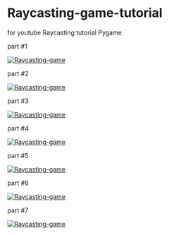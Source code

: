# Raycasting-game-tutorial
for youtube Raycasting tutorial
Pygame

part #1

[![Raycasting-game](http://img.youtube.com/vi/SmKBsArp2dI/0.jpg)](https://www.youtube.com/watch?v=SmKBsArp2dI "Raycasting-game #1")

part #2

[![Raycasting-game](http://img.youtube.com/vi/6FwR56UKlYU/0.jpg)](https://www.youtube.com/watch?v=6FwR56UKlYU "Raycasting-game #2")

part #3

[![Raycasting-game](http://img.youtube.com/vi/UUw1KrbYe78/0.jpg)](https://www.youtube.com/watch?v=UUw1KrbYe78 "Raycasting-game #3")

part #4

[![Raycasting-game](http://img.youtube.com/vi/MgTHkqMjVa4/0.jpg)](https://www.youtube.com/watch?v=MgTHkqMjVa4 "Raycasting-game #4")

part #5

[![Raycasting-game](http://img.youtube.com/vi/5Yl3UJXzhwM/0.jpg)](https://www.youtube.com/watch?v=5Yl3UJXzhwM "Raycasting-game #5")

part #6

[![Raycasting-game](http://img.youtube.com/vi/rRqcyFAFqpQ/0.jpg)](https://www.youtube.com/watch?v=rRqcyFAFqpQ "Raycasting-game #6")

part #7

[![Raycasting-game](http://img.youtube.com/vi/Ym-7UEPICto/0.jpg)](https://www.youtube.com/watch?v=Ym-7UEPICto "Raycasting-game #7")
